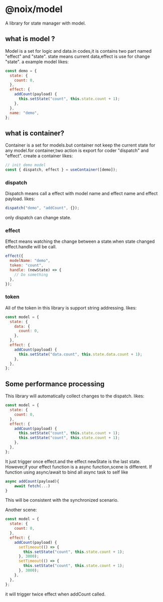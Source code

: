 # @noix/model

A library for state manager with model.

## what is model ?

Model is a set for logic and data.in codes,it is contains two part named "effect" and "state". state means current data,effect is use for change "state".
a example model likes:

```javascript
const demo = {
  state: {
    count: 0,
  },
  effect: {
    addCount(payload) {
      this.setState("count", this.state.count + 1);
    },
  },
  name: "demo",
};
```

## what is container?

Container is a set for models.but container not keep the current state for any model.for container,two action is export for coder "dispatch" and "effect".
create a container likes:

```javascript
// init demo model
const { dispatch, effect } = useContainer([demo]);
```

### dispatch

Dispatch means call a effect with model name and effect name and effect payload.
likes:

```javascript
dispatch("demo", "addCount", {});
```

only dispatch can change state.

### effect

Effect means watching the change between a state.when state changed effect.handle will be call.

```javascript
effect({
  modelName: "demo",
  token: "count",
  handle: (newState) => {
    // Do something
  },
});
```

### token

All of the token in this library is support string addressing.
likes:

```javascript
const model = {
  state: {
    data: {
      count: 0,
    },
  },
  effect: {
    addCount(payload) {
      this.setState("data.count", this.state.data.count + 1);
    },
  },
};
```

## Some performance processing

This library will automatically collect changes to the dispatch.
likes:

```javascript
const model = {
  state: {
    count: 0,
  },
  effect: {
    addCount(payload) {
      this.setState("count", this.state.count + 1);
      this.setState("count", this.state.count + 1);
    },
  },
};
```

It just trigger once effect.and the effect newState is the last state.
However,if your effect function is a async function,scene is different.
If function using async/await to bind all async task to self
like

```javascript
async addCount(payload){
    await fetch(...)
}
```

This will be consistent with the synchronized scenario.

Another scene:

```javascript
const model = {
  state: {
    count: 0,
  },
  effect: {
    addCount(payload) {
      setTimeout(() => {
        this.setState("count", this.state.count + 1);
      }, 3000);
      setTimeout(() => {
        this.setState("count", this.state.count + 1);
      }, 3000);
    },
  },
};
```

it will trigger twice effect when addCount called.
